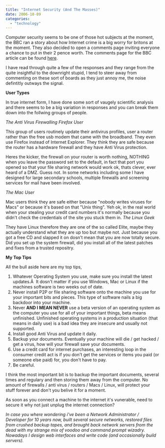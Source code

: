 ```yaml
---
title: "Internet Security (And The Masses)"
date: 2006-10-09
categories: 
  - "technology"
---
```


Computer security seems to be one of those hot subjects at the moment, the BBC ran a story about how Internet crime is a big worry for britons at the moment. They also decided to open a comments page inviting everyone a chance to put in their 2 pence worth. The comments page for the BBC article can be found [here](http://newsforums.bbc.co.uk/nol/thread.jspa?threadID=4202&&&edition=1&ttl=20061009221053).

I have read through quite a few of the responses and they range from the quite insightful to the downright stupid, I tend to steer away from commenting on these sort of boards as they just annoy me, the noise defintitly outways the signal.

**User Types**

In true internet form, I have done some sort of vaugely scientific analysis and there seems to be a big variation in responses and you can break them down into the follwing groups of people.

_The Anti Virus Firewalling Firefox User_

This group of users routinely update their antivirus profiles, user a router rather than the free usb modem that came with the broadband. They even use Firefox instead of Internet Explorer. They think they are safe because the router has a hardware firewall and they have Anti Virus protection.

Heres the kicker, the firewall on your router is worth nothing, NOTHING when you leave the password set to the default, in fact that port you opened so that your file sharing network would work ok, thats clever, ever heard of a DMZ. Guess not. In some networks including some I have designed for large secondary schools, multiple firewalls and screening services for mail have been involved.

_The Mac User_

Mac users think they are safe either because "nobody writes viruses for Macs" or because it's based on that "Unix thing". Yeh ok, in the real world when your stealing your credit card numbers it's normally because you didn't check the credentials of the site you stuck them in. _The Linux Geek_

They have Linux therefore they are one of the so called Elite, maybe they actually understand what they are up too but maybe not. Just because you got a free CD and slapped it on dosn't mean that you are now totally secure. Did you set up the system firewall, did you install all of the latest patches and fixes from a trusted repositry.

**My Top Tips**

All the bull aside here are my top tips,

1. Whatever Operating System you use, make sure you install the latest updates.Â  It dosn't matter if you use Windows, Mac or Linux if the machines software is two weeks out of date.
2. Never install P2P or file sharing software onto the machine you use for your important bits and pieces. This type of software nails a big backdoor into your machine.
3. Never **AND I MEAN NEVER** use a beta version of an operating system as the computer you use for all of your important things, beta means unfinished. Unfinished operating systems in a production situation (that means in daily use) is a bad idea they are insecure and usually not supported.
4. Install good Anti Virus and update it daily.
5. Backup your documents. Eventually your machine will die / get hacked / get a virus, how will your firewall save your documents.
6. Use a credit card for internet purchases, an interesting loop in the consumer credit act is if you don't get the services or items you paid (or someone else paid) for, you don't have to pay.
7. Be careful.

I think the most important bit is to backup the important documents, several times and regulary and then storing them away from the computer. No amount of firewalls / anti virus / routers / Macs / Linux, will protect your stuff forever and don't you belive it for a moment.

As soon as you connect a machine to the internet it's vunerable, need to secure it why not just unplug the internet connection?

_In case you where wondering i've been a Network Administrator / Developer for 10 years now, built several secure networks, restored files from crushed backup tapes, and brought back network servers from the dead with my strange mix of voodoo and command prompt wizadry. Nowadays I design web interfaces and write code (and occasionally build servers)._
